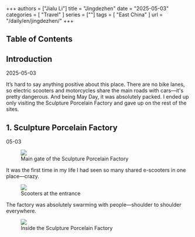 +++
authors = ["Jialu Li"]
title = "Jingdezhen"
date = "2025-05-03"
categories = [
    "Travel"
]
series = [""]
tags = [
    "East China"
]
url = "/daily/en/jingdezhen/"
+++
<!DOCTYPE html>
<html lang="en">
<head>
    <meta charset="UTF-8">
    <meta name="viewport" content="width=device-width, initial-scale=1.0">
    <link rel="stylesheet" href="/assets/css/styles.css"> 
    <script src="/assets/js/toc.js"></script>    
</head>
<body>
    <article>
        <nav>
            <h2>Table of Contents</h2>
            <ul id="toc">
                <!-- TOC items will be dynamically generated here -->
            </ul>
        </nav>
        <section>
            <h2>Introduction</h2>
            <p>2025-05-03</p>
            <p>It’s hard to say anything positive about this place. There are no bike lanes, so electric scooters and motorcycles share the main roads with cars—it's pretty dangerous. And being May Day, it was absolutely packed. I ended up only visiting the Sculpture Porcelain Factory and gave up on the rest of the sites.</p>
        </section>
        <section>
            <h2>1. Sculpture Porcelain Factory</h2>
            <p>05-03 <i class="fas fa-sun"></i></p>
            <div class="container">
                <div class="image">
                    <figure>
                        <a data-fancybox="gallery" href="/images/daily-travel/jingdezhen1.png">
                            <img src="/images/daily-travel/jingdezhen1.png" loading="lazy">
                        </a>
                        <figcaption>Main gate of the Sculpture Porcelain Factory</figcaption>
                    </figure>
                </div>
            </div>
            <p>It was the first time in my life I had seen so many shared e-scooters in one place—crazy.</p>
            <div class="container">
                <div class="image">
                    <figure>
                        <a data-fancybox="gallery" href="/images/daily-travel/jingdezhen2.png">
                            <img src="/images/daily-travel/jingdezhen2.png" loading="lazy">
                        </a>
                        <figcaption>Scooters at the entrance</figcaption>
                    </figure>
                </div>
            </div>
            <p>The factory was absolutely swarming with people—shoulder to shoulder everywhere.</p>
            <div class="container">
                <div class="image">
                    <figure>
                        <a data-fancybox="gallery" href="/images/daily-travel/jingdezhen3.png">
                            <img src="/images/daily-travel/jingdezhen3.png" loading="lazy">
                        </a>
                        <figcaption>Inside the Sculpture Porcelain Factory</figcaption>
                    </figure>
                </div>
            </div>
        </section>
    </article>
</body>
</html>
